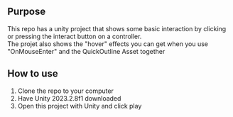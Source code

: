 ## Purpose
This repo has a unity project that shows some basic interaction by clicking or pressing the interact button on a controller. <br/>
The projet also shows the "hover" effects you can get when you use "OnMouseEnter" and the QuickOutline Asset together

## How to use
1. Clone the repo to your computer
2. Have Unity 2023.2.8f1 downloaded
3. Open this project with Unity and click play
